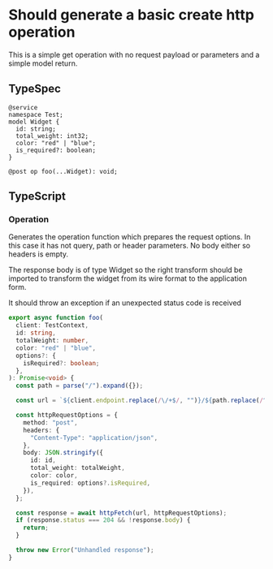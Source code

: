 # Should generate a basic create http operation

This is a simple get operation with no request payload or parameters and a simple model return.

## TypeSpec

```tsp
@service
namespace Test;
model Widget {
  id: string;
  total_weight: int32;
  color: "red" | "blue";
  is_required?: boolean;
}

@post op foo(...Widget): void;
```

## TypeScript

### Operation

Generates the operation function which prepares the request options. In this case it has not query, path or header parameters. No body either so headers is empty.

The response body is of type Widget so the right transform should be imported to transform the widget from its wire format to the application form.

It should throw an exception if an unexpected status code is received

```ts src/api/operations.ts function foo
export async function foo(
  client: TestContext,
  id: string,
  totalWeight: number,
  color: "red" | "blue",
  options?: {
    isRequired?: boolean;
  },
): Promise<void> {
  const path = parse("/").expand({});

  const url = `${client.endpoint.replace(/\/+$/, "")}/${path.replace(/^\/+/, "")}`;

  const httpRequestOptions = {
    method: "post",
    headers: {
      "Content-Type": "application/json",
    },
    body: JSON.stringify({
      id: id,
      total_weight: totalWeight,
      color: color,
      is_required: options?.isRequired,
    }),
  };

  const response = await httpFetch(url, httpRequestOptions);
  if (response.status === 204 && !response.body) {
    return;
  }

  throw new Error("Unhandled response");
}
```
